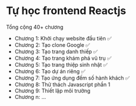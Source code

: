 # Tự học frontend Reactjs
Tổng cộng 40+ chương

- Chương 1: Khởi chạy website đầu tiên ✅
- Chương 2: Tạo clone Google ✅
- Chương 3: Tạo trang danh thiếp ✅
- Chương 4: Tạo trang khám phá vũ trụ ✅ 
- Chương 5: Tạo trang thiệp sinh nhật ✅
- Chương 6: Tạo dự án riêng ✅
- Chương 7: Tạo ứng dụng đếm số hành khách ✅
- Chương 8: Thử thách Javascript phần 1
- Chương 9: Thiết lập môi trường
- Chương n: ...

